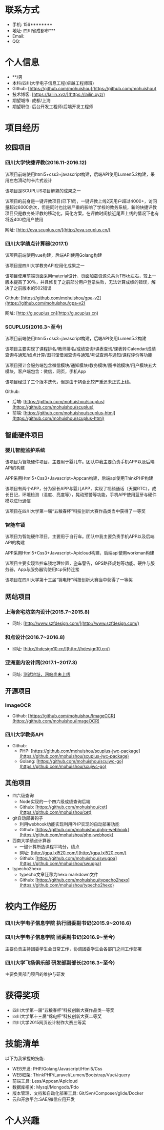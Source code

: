 # 联系方式
- 手机: 156********
- 地址: 四川省成都市***
- Email: 
- QQ: 

# 个人信息
- **/男
- 本科/四川大学电子信息工程(卓越工程师班)
- Github: [https://github.com/mohuishou](https://github.com/mohuishou)
- 技术博客: [https://lailin.xyz/](https://lailin.xyz/)
- 期望城市: 成都/上海
- 期望职位: 后台开发工程师/后端开发工程师

# 项目经历

## 校园项目

### 四川大学快捷评教(2016.11-2016.12)

该项目前端使用html5+css3+javascript构建，后端API使用Lumen5.2构建，采用左右滑动的卡片式设计

该项目是SCUPLUS项目解耦的成果之一

该项目的前身是一键评教项目(已下架)，一键评教上线2天用户超过4000+，访问量超过8000余次，但是同时也比较严重的影响了学校的教务系统，新的快捷评教项目只是教务处评教的移动化，简化方案。在评教时间接近尾声上线的情况下也有将近400位用户使用

网址: [http://eva.scuplus.cn/](http://eva.scuplus.cn/)

### 四川大学绩点计算器(2017.1)

该项目前端使用vue构建，后端API使用Golang构建

该项目是四川大学教务API应用化成果之一

该项目使用前端页面采用material设计，页面加载资源总共为115kb左右，较上一版本提高了30%，并且修复了之前部分用户登录失败，无法计算成绩的错误，解决了之前版本的502错误

Github: [https://github.com/mohuishou/gpa-v2](https://github.com/mohuishou/gpa-v2)

网址: [http://g.scuplus.cn](http://g.scuplus.cn)

### SCUPLUS(2016.3~至今)
该项目前端使用html5+css3+javascript构建，后端API使用Lumen5.2构建

该项目主要实现了课程排名/教师排名/成绩查询/课表查询/课表转iCalendar/成绩查询与通知/绩点计算/图书馆借阅查询与通知/考试查询与通知/课程评价等功能

该项目预计会服务端包含微信模块/通知模块/教务模块/图书馆模块/用户模块五大模块，客户端包含：微信，网页，手机App

该项目经过了三个版本迭代，但是由于耦合比较严重还未正式上线。

Github: 
  - 后端: [https://github.com/mohuishou/scuplus](https://github.com/mohuishou/scuplus)
  - 前端: [https://github.com/mohuishou/scuplus-html](https://github.com/mohuishou/scuplus-html)

## 智能硬件项目

### 婴儿智能监护系统

该项目为智能硬件项目，主要用于婴儿车。团队中我主要负责手机APP以及后端API的构建

APP采用Html5+Css3+Javascript+Appcan构建，后端api使用ThinkPHP构建

该项目有两个APP，分为家长APP与婴儿APP，实现了视频通话（天翼RTC），成长日记，环境检测（温度、亮度等），晃动预警等功能，手机APP使用蓝牙与硬件模块进行通信

该项目在四川大学第一届“五粮春杯”科技创新大赛作品类当中获得了一等奖

### 智能车锁

该项目为智能硬件项目，主要用于自行车。团队中我主要负责手机APP以及后端API的构建

APP采用Html5+Css3+Javascript+Apicloud构建，后端api使用workman构建

该项目主要实现监控车锁地理位置，盗车警告，GPS路径规划等功能。硬件与服务器，App与服务器钧使用tcp保持连接

该项目在四川大学第十三届“锦电杯”科技创新大赛当中获得了一等奖

## 网站项目

### 上海舍宅坊室内设计(2015.7~2015.8)

- 网址: [http://www.szfdesign.com/](http://www.szfdesign.com/)

### 和点设计(2016.7~2016.8)

- 网址: [http://hdesign10.cn/](http://hdesign10.cn/)

### 亚洲室内设计网(2017.1~2017.3)

- 网址: [测试地址，网站尚未上线](http://lxl520.com/szf/)

## 开源项目

### ImageOCR

- Github: [https://github.com/mohuishou/ImageOCR](https://github.com/mohuishou/ImageOCR)

### 四川大学教务API

- Github:
  - PHP: [https://github.com/mohuishou/scuplus-jwc-package](https://github.com/mohuishou/scuplus-jwc-package)
  - Golang: [https://github.com/mohuishou/scujwc-go](https://github.com/mohuishou/scujwc-go)

## 其他项目
- 四六级查询
  - Node实现的一个四六级成绩查询后端
  - Github: [https://github.com/mohuishou/cet](https://github.com/mohuishou/cet)
- git自动部署钩子
  - 利用webhook功能实现利用PHP实现的自动部署功能
  - Github: [https://github.com/mohuishou/php-webhook](https://github.com/mohuishou/php-webhook)
- 西南大学绩点计算器
  - 一键计算所选课程平均分，绩点
  - 网址: [http://gpa.lxl520.com/](http://gpa.lxl520.com/)
  - Github: [https://github.com/mohuishou/swugpa](https://github.com/mohuishou/swugpa)
- typecho2hexo
  - typecho文章迁移为hexo markdown文件
  - Github: [https://github.com/mohuishou/typecho2hexo](https://github.com/mohuishou/typecho2hexo)


# 校内工作经历

### 四川大学电子信息学院 执行团委副书记(2015.9~2016.6)
### 四川大学电子信息学院 团委副书记(2016.9~至今)
主要负责主持团委学生会日常工作，协调团委学生会各部门之间工作部署

### 四川大学飞扬俱乐部 研发部副部长(2016.3~至今)
主要负责部门项目的维护与研发

# 获得奖项
- 四川大学第一届“五粮春杯”科技创新大赛作品类一等奖
- 四川大学第十三届“锦电杯”科技创新大赛二等奖
- 四川大学2015网页设计制作大赛三等奖

# 技能清单
以下为我掌握的技能:
- WEB开发: PHP/Golang/Javascript/Html5/Css
- WEB框架: ThinkPHP/Laravel/Lumen/Bootstrap/Vue/Jquery
- 前端工具: Less/Appcan/Apicloud
- 数据库相关: Mysql/Mongodb/Pdo
- 版本管理、文档和自动化部署工具: Git/Svn/Composer/glide/Docker
- 云和开放平台:SAE/微信应用开发

# 个人兴趣
